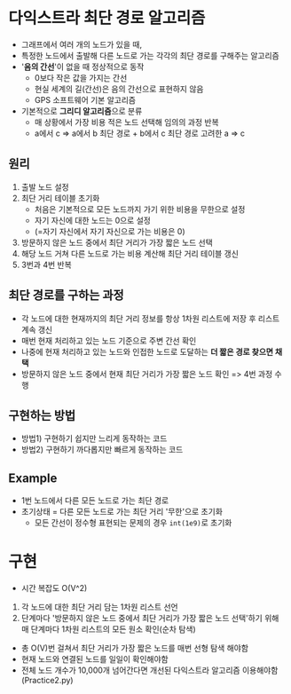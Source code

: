 # 다익스트라 최단 경로 알고리즘
- 그래프에서 여러 개의 노드가 있을 때, 
- 특정한 노드에서 출발해 다른 노드로 가는 각각의 최단 경로를 구해주는 알고리즘
- '**음의 간선**'이 없을 때 정상적으로 동작
  - 0보다 작은 값을 가지는 간선
  - 현실 세계의 길(간선)은 음의 간선으로 표현하지 않음
  - GPS 소프트웨어 기본 알고리즘
- 기본적으로 **그리디 알고리즘**으로 분류
  - 매 상황에서 가장 비용 적은 노드 선택해 임의의 과정 반복
  - a에서 c => a에서 b 최단 경로 + b에서 c 최단 경로 고려한 a => c

## 원리  
1. 출발 노드 설정
2. 최단 거리 테이블 초기화
   - 처음은 기본적으로 모든 노드까지 가기 위한 비용을 무한으로 설정
   - 자기 자신에 대한 노드는 0으로 설정
   - (=자기 자신에서 자기 자신으로 가는 비용은 0)
3. 방문하지 않은 노드 중에서 최단 거리가 가장 짧은 노드 선택
4. 해당 노드 거쳐 다른 노드로 가는 비용 계산해 최단 거리 테이블 갱신
5. 3번과 4번 반복

## 최단 경로를 구하는 과정
- 각 노드에 대한 현재까지의 최단 거리 정보를 항상 1차원 리스트에 저장 후 리스트 계속 갱신
- 매번 현재 처리하고 있는 노드 기준으로 주변 간선 확인 
- 나중에 현재 처리하고 있는 노드와 인접한 노드로 도달하는 **더 짧은 경로 찾으면 채택**
- 방문하지 않은 노드 중에서 현재 최단 거리가 가장 짧은 노드 확인 => 4번 과정 수행

## 구현하는 방법
- 방법1) 구현하기 쉽지만 느리게 동작하는 코드
- 방법2) 구현하기 까다롭지만 빠르게 동작하는 코드 

## Example
- 1번 노드에서 다른 모든 노드로 가는 최단 경로
- 초기상태 = 다른 모든 노드로 가는 최단 거리 '무한'으로 초기화
  - 모든 간선이 정수형 표현되는 문제의 경우 `int(1e9)`로 초기화

# 구현
- 시간 복잡도 O(V^2)
1. 각 노드에 대한 최단 거리 담는 1차원 리스트 선언
2. 단계마다 '방문하지 않은 노드 중에서 최단 거리가 가장 짧은 노드 선택'하기 위해 매 단계마다 1차원 리스트의 모든 원소 확인(순차 탐색)
- 총 O(V)번 걸쳐서 최단 거리가 가장 짧은 노드를 매번 선형 탐색 해야함 
- 현재 노드와 연결된 노드를 일일이 확인해야함 
- 전체 노드 개수가 10,000개 넘어간다면 개선된 다익스트라 알고리즘 이용해야함 (Practice2.py)